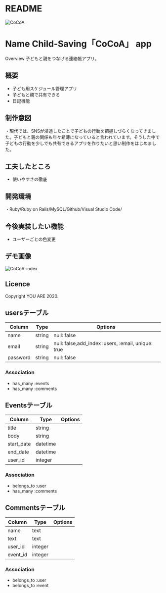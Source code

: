 
# README
![CoCoA](https://user-images.githubusercontent.com/67889594/94167360-62ef0500-fec7-11ea-96b2-ae21947b397e.jpg)

Name
Child-Saving「CoCoA」 app
====

Overview
子どもと親をつなげる連絡帳アプリ。

## 概要
<ul>
  <li>子ども用スケジュール管理アプリ</li>
  <li>子どもと親で共有できる</li>
  <li>日記機能</li>
</ul>

## 制作意図
・現代では、SNSが浸透したことで子どもの行動を把握しづらくなってきました。子どもと親の関係も年々希薄になっていると言われています。そうした中で子どもの行動を少しでも共有できるアプリを作りたいと思い制作をはじめました。


## 工夫したところ
<ul>
  <li>使いやすさの徹底</li>
</ul>


## 開発環境
・Ruby/Ruby on Rails/MySQL/Github/Visual Studio Code/

## 今後実装したい機能
<ul>
  <li>ユーザーごとの色変更</li>
</ul>

## デモ画像
![CoCoA-index](https://user-images.githubusercontent.com/67889594/94344029-4e417700-0057-11eb-8677-f9b2cdad3386.png)

## Licence
Copyright YOU ARE 2020.

## usersテーブル

Column|Type|Options|
|------|----|-------|
|name|string|null: false|
|email|string|null: false,add_index :users, :email, unique: true|
|password|string|null: false|

### Association
- has_many :events
- has_many :comments


## Eventsテーブル

Column|Type|Options|
|------|----|-------|
|title|string|
|body|string|
|start_date|datetime|
|end_date|datetime|
|user_id|integer|

### Association
- belongs_to :user
- has_many :comments


## Commentsテーブル

Column|Type|Options|
|------|----|-------|
|name|text|
|text|text|
|user_id|integer|
|event_id|integer|

### Association
- belongs_to :user
- belongs_to :event

